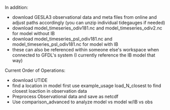 In addition:
* download GESLA3 observational data and meta files from online and adjust paths accordingly (you can unzip individual tidegauges if needed)
* download model_timeseries_odiv181.nc and model_timeseries_odiv2.nc for model without IB
* download model_timeseries_psl_odiv181.nc and model_timeseries_psl_odiv181.nc for model with IB
* these can also be referenced within someone else's workspace when connected to GFDL's system (I currently reference the IB model that way)

Current Order of Operations:
* download UTIDE
* find a location in model first use example_usage load_N_closest to find closest loaction in observation data
* Preprocess Observational data and save as netcdf
* Use comparison_advanced to analyze model vs model w/IB vs obs
